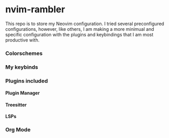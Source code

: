 # nvim-rambler
This repo is to store my Neovim configuration.
I tried several preconfigured configurations, however, like others,
I am making a more minimual and specific configuration with the plugins
and keybindings that I am most productive with.

### Colorschemes

### My keybinds

### Plugins included

#### Plugin Manager

#### Treesitter

#### LSPs

### Org Mode
